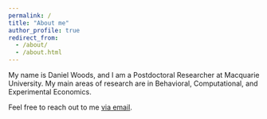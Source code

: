 ```yaml
---
permalink: /
title: "About me"
author_profile: true
redirect_from: 
  - /about/
  - /about.html
---
```


My name is Daniel Woods, and I am a Postdoctoral Researcher at Macquarie University.  My main areas of research are in Behavioral, Computational, and Experimental Economics.  

Feel free to reach out to me [via email](mailto:daniel.woods@mq.edu.au).
